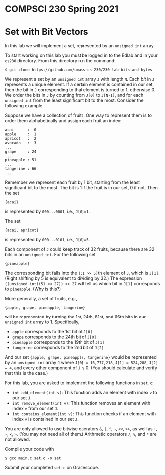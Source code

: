 # COMPSCI 230 Spring 2021
# Set with Bit Vectors

In this lab we will implement a set, represented by an `unsigned int` array.

To start working on this lab you must be logged in to the Edlab and in your
`cs230` directory. From this directory run the command:

```
$ git clone https://github.com/umass-cs-230/230-lab-bits-and-bytes
```

We represent a set by an `unsigned int` array `J` with length `N`. Each *bit*
in `J` represents a unique element. If a certain element is contained in our
set, then the bit in `J` corresponding to that element is turned to 1, otherwise
0. We order the bits in `J` by counting from `J[0]` to `J[N-1]`, and for each
`unsigned int` from the least significant bit to the most. Consider the
following example.

Suppose we have a collection of fruits. One way to represent them is to order
them alphabetically and assign each fruit  an index:

```
acai      :  0
apple     :  1
apricot   :  2
avocado   :  3
...
grape     : 24
...
pineapple : 51
...
tangerine : 66
...
```

Remember we represent each fruit by 1 bit, starting from the least significant
bit to the most. The bit is 1 if the fruit is in our set, 0 if not. Then the set 

```
{acai}
```
is represented by `000...0001`, i.e., `J[0]=1`.

The set

```
{acai, apricot}
```
is represented by `000...0101`, i.e., `J[0]=5`.

Each component of `J` could keep track of 32 fruits, because there are 32 bits in an
`unsigned int`. For the following set

```
{pineapple}
```
The corresponding bit falls into the `(51 >> 5)`th element of `J`, which is
`J[1]`. (Right shifting by 5 is equivalent to dividing by 32.) The expression
`((unsigned int)(51 << 27)) >> 27` will tell us which bit in `J[1]` corresponds
to `pineapple`. (Why is this?) 

More generally, a set of fruits, e.g.,

```
{apple, grape, pineapple, tangerine}
```
will be represented by turning the 1st, 24th, 51st, and 66th bits in our `unsigned
int` array to 1. Specifically,

* `apple` corresponds to the 1st bit of `J[0]`
* `grape` corresponds to the 24th bit of `J[0]`
* `pineapple` corresponds to the 19th bit of `J[1]`
* `tangerine` corresponds to the 2nd bit of `J[2]`

And our set `{apple, grape, pineapple, tangerine}` would be represented by an
`unsigned int` array `J` where `J[0] = 16,777,218`, `J[1] = 524,288`, `J[2] =
4`, and every other component of `J` is 0. (You should calculate and verify that
this is the case.)

For this lab, you are asked to implement the following functions in `set.c`:

* `int add_element(int v)`: This function adds an element with index `v`
 to our set `J`. 
* `int remove_element(int v)`: This function removes an element with
 index `v` from our set `J`.
* `int contains_element(int v)`: This function checks if an element with
 index `v` is contained in our set `J`.

You are only allowed to use bitwise operators `&`, `|`, `^`, `~`, `<<`, `>>`, as
well as `+`, `-`, `<`, `>`. (You may not need all of them.) Arithmetic operators `/`,
`%`, and  `*` are not allowed.

Compile your code with
```
$ gcc main.c set.c -o set
```

Submit your completed `set.c` on Gradescope.
